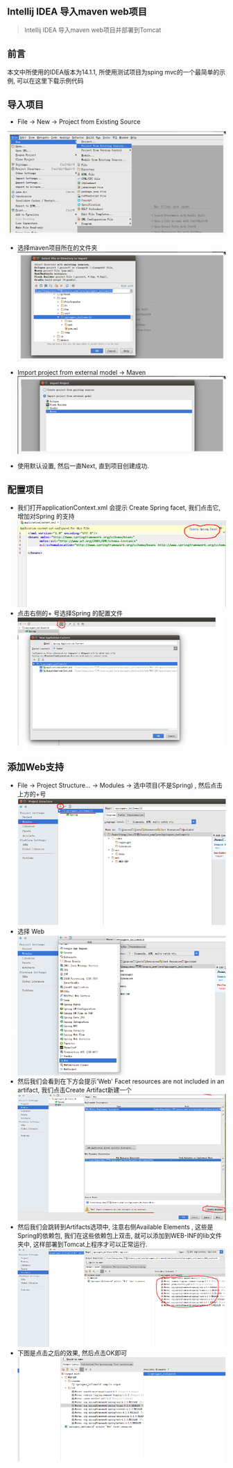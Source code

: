 ## Intellij IDEA 导入maven web项目
> Intellij IDEA 导入maven web项目并部署到Tomcat
## 前言
本文中所使用的IDEA版本为14.1.1, 所使用测试项目为sping mvc的一个最简单的示例, 可以在这里下载示例代码
## 导入项目
* File -> New -> Project from Existing Source

![](images/maven_web1.png)

* 选择maven项目所在的文件夹
![](images/maven_web2.png)
* Import project from external model -> Maven
![](images/maven_web3.png)

* 使用默认设置, 然后一直Next, 直到项目创建成功.

## 配置项目

* 我们打开applicationContext.xml 会提示 Create Spring facet, 我们点击它, 增加对Spring 的支持
![](images/maven_web4.png)
* 点击右侧的+ 号选择Spring 的配置文件
![](images/maven_web5.png)
## 添加Web支持
* File -> Project Structure… -> Modules -> 选中项目(不是Spring) , 然后点击上方的+号
![](images/maven_web6.png)
* 选择 Web
![](images/maven_web7.png)
* 然后我们会看到在下方会提示'Web' Facet resources are not included in an artifact, 我们点击Create Artifact新建一个
![](images/maven_web8.png)
* 然后我们会跳转到Artifacts选项中, 注意右侧Available Elements , 这些是Spring的依赖包, 我们在这些依赖包上双击, 就可以添加到WEB-INF的lib文件夹中, 这样部署到Tomcat上程序才可以正常运行.
![](images/maven_web9.png)
* 下图是点击之后的效果, 然后点击OK即可
![](images/maven_web10.png)